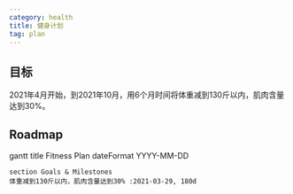 ```yaml
---
category: health
title: 健身计划
tag: plan
---
```


## 目标

2021年4月开始，到2021年10月，用6个月时间将体重减到130斤以内，肌肉含量达到30%。

## Roadmap

<div class="mermaid">
    gantt
    title Fitness Plan
    dateFormat  YYYY-MM-DD

    section Goals & Milestones
    体重减到130斤以内，肌肉含量达到30% :2021-03-29, 180d
</div>
